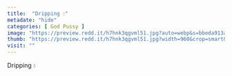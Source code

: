 ```yaml
---
title:  "Dripping 💧"
metadate: "hide"
categories: [ God Pussy ]
image: "https://preview.redd.it/h7hnk3qgvml51.jpg?auto=webp&s=bbeda913a821c4cf0d5ffc064b264acf033f0db6"
thumb: "https://preview.redd.it/h7hnk3qgvml51.jpg?width=960&crop=smart&auto=webp&s=4a2982b999ee352e85c7acf375e96273910484ee"
visit: ""
---
```

Dripping 💧

